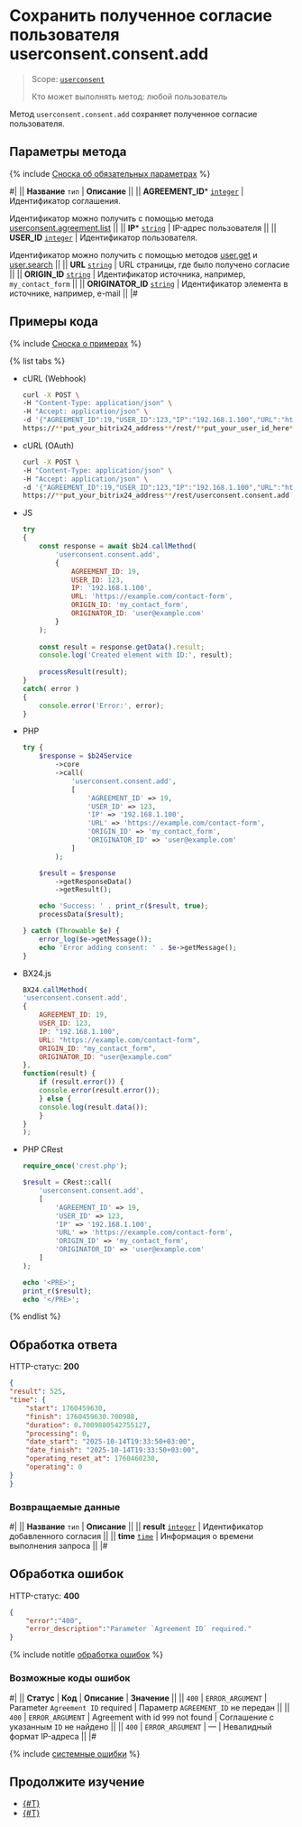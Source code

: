 # Сохранить полученное согласие пользователя userconsent.consent.add

> Scope: [`userconsent`](../scopes/permissions.md)
>
> Кто может выполнять метод: любой пользователь

Метод `userconsent.consent.add` сохраняет полученное согласие пользователя.

## Параметры метода

{% include [Сноска об обязательных параметрах](../../_includes/required.md) %}

#|
|| **Название**
`тип` | **Описание** ||
|| **AGREEMENT_ID***
[`integer`](../data-types.md) | Идентификатор соглашения.

Идентификатор можно получить с помощью метода [userconsent.agreement.list](./user-consent-agreement-list.md) ||
|| **IP***
[`string`](../data-types.md) | IP-адрес пользователя ||
|| **USER_ID**
[`integer`](../data-types.md) | Идентификатор пользователя.

Идентификатор можно получить с помощью методов [user.get](../user/user-get.md) и [user.search](../user/user-search.md) ||
|| **URL**
[`string`](../data-types.md) | URL страницы, где было получено согласие ||
|| **ORIGIN_ID**
[`string`](../data-types.md) | Идентификатор источника, например,  `my_contact_form` ||
|| **ORIGINATOR_ID**
[`string`](../data-types.md) | Идентификатор элемента в источнике, например, e-mail ||
|#

## Примеры кода

{% include [Сноска о примерах](../../_includes/examples.md) %}

{% list tabs %}

- cURL (Webhook)

    ```bash
    curl -X POST \
    -H "Content-Type: application/json" \
    -H "Accept: application/json" \
    -d '{"AGREEMENT_ID":19,"USER_ID":123,"IP":"192.168.1.100","URL":"https://example.com/contact-form","ORIGIN_ID":"my_contact_form","ORIGINATOR_ID":"user@example.com"}' \
    https://**put_your_bitrix24_address**/rest/**put_your_user_id_here**/**put_your_webbhook_here**/userconsent.consent.add
    ```

- cURL (OAuth)

    ```bash
    curl -X POST \
    -H "Content-Type: application/json" \
    -H "Accept: application/json" \
    -d '{"AGREEMENT_ID":19,"USER_ID":123,"IP":"192.168.1.100","URL":"https://example.com/contact-form","ORIGIN_ID":"my_contact_form","ORIGINATOR_ID":"user@example.com","auth":"**put_access_token_here**"}' \
    https://**put_your_bitrix24_address**/rest/userconsent.consent.add
    ```

- JS

    ```js
    try
    {
        const response = await $b24.callMethod(
            'userconsent.consent.add',
            {
                AGREEMENT_ID: 19,
                USER_ID: 123,
                IP: '192.168.1.100',
                URL: 'https://example.com/contact-form',
                ORIGIN_ID: 'my_contact_form',
                ORIGINATOR_ID: 'user@example.com'
            }
        );
        
        const result = response.getData().result;
        console.log('Created element with ID:', result);
        
        processResult(result);
    }
    catch( error )
    {
        console.error('Error:', error);
    }
    ```

- PHP

    ```php
    try {
        $response = $b24Service
            ->core
            ->call(
                'userconsent.consent.add',
                [
                    'AGREEMENT_ID' => 19,
                    'USER_ID' => 123,
                    'IP' => '192.168.1.100',
                    'URL' => 'https://example.com/contact-form',
                    'ORIGIN_ID' => 'my_contact_form',
                    'ORIGINATOR_ID' => 'user@example.com'
                ]
            );

        $result = $response
            ->getResponseData()
            ->getResult();

        echo 'Success: ' . print_r($result, true);
        processData($result);

    } catch (Throwable $e) {
        error_log($e->getMessage());
        echo 'Error adding consent: ' . $e->getMessage();
    }
    ```

- BX24.js

    ```js
    BX24.callMethod(
    'userconsent.consent.add',
    {
        AGREEMENT_ID: 19,
        USER_ID: 123,
        IP: "192.168.1.100",
        URL: "https://example.com/contact-form",
        ORIGIN_ID: "my_contact_form",
        ORIGINATOR_ID: "user@example.com"
    },
    function(result) {
        if (result.error()) {
        console.error(result.error());
        } else {
        console.log(result.data());
        }
    }
    );
    ```

- PHP CRest

    ```php
    require_once('crest.php');

    $result = CRest::call(
        'userconsent.consent.add',
        [
            'AGREEMENT_ID' => 19,
            'USER_ID' => 123,
            'IP' => '192.168.1.100',
            'URL' => 'https://example.com/contact-form',
            'ORIGIN_ID' => 'my_contact_form',
            'ORIGINATOR_ID' => 'user@example.com'
        ]
    );

    echo '<PRE>';
    print_r($result);
    echo '</PRE>';
    ```

{% endlist %}

## Обработка ответа

HTTP-статус: **200**

```json
{
"result": 525,
"time": {
    "start": 1760459630,
    "finish": 1760459630.700988,
    "duration": 0.7009880542755127,
    "processing": 0,
    "date_start": "2025-10-14T19:33:50+03:00",
    "date_finish": "2025-10-14T19:33:50+03:00",
    "operating_reset_at": 1760460230,
    "operating": 0
}
}
```

### Возвращаемые данные

#|
|| **Название**
`тип` | **Описание** ||
|| **result**
[`integer`](../data-types.md) | Идентификатор добавленного согласия ||
|| **time**
[`time`](../data-types.md#time) | Информация о времени выполнения запроса ||
|#

## Обработка ошибок

HTTP-статус: **400**

```json
{
    "error":"400",
    "error_description":"Parameter `Agreement ID` required."
}
```

{% include notitle [обработка ошибок](../../_includes/error-info.md) %}

### Возможные коды ошибок

#|
|| **Статус** | **Код** | **Описание** | **Значение** ||
|| `400` | `ERROR_ARGUMENT` | Parameter `Agreement ID` required | Параметр `AGREEMENT_ID` не передан ||
|| `400` | `ERROR_ARGUMENT` | Agreement with id `999` not found | Соглашение с указанным `ID` не найдено ||
|| `400` | `ERROR_ARGUMENT` | — | Невалидный формат IP-адреса ||
|#

{% include [системные ошибки](../../_includes/system-errors.md) %}

## Продолжите изучение 

- [{#T}](./user-consent-agreement-list.md)
- [{#T}](./user-consent-agreement-text.md)